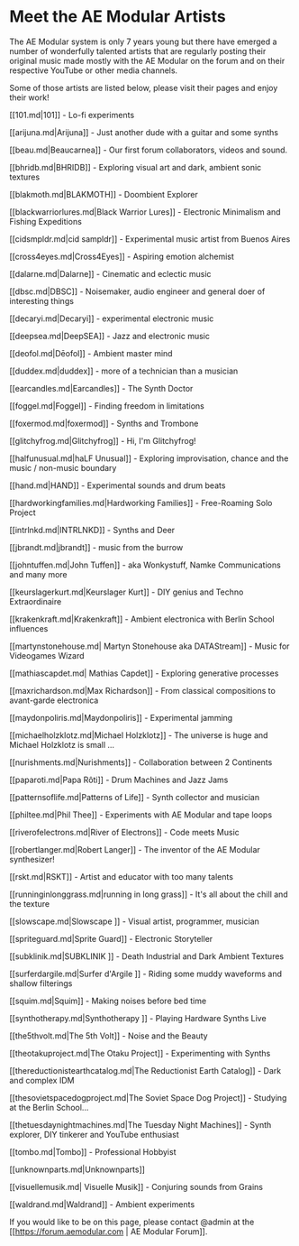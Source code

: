 # Meet the AE Modular Artists

The AE Modular system is only 7 years young but there have emerged a number of wonderfully talented artists that are regularly posting their original music made mostly with the AE Modular on the forum and on their respective YouTube or other media channels. 

Some of those artists are listed below, please visit their pages and enjoy their work!

[[101.md|101]] - Lo-fi experiments

[[arijuna.md|Arijuna]] - Just another dude with a guitar and some synths

[[beau.md|Beaucarnea]] - Our first forum collaborators, videos and sound.

[[bhridb.md|BHRIDB]] - Exploring visual art and dark, ambient sonic textures

[[blakmoth.md|BLAKMOTH]] - Doombient Explorer

[[blackwarriorlures.md|Black Warrior Lures]] - Electronic Minimalism and Fishing Expeditions

[[cidsmpldr.md|cid sampldr]] - Experimental music artist from Buenos Aires

[[cross4eyes.md|Cross4Eyes]] - Aspiring emotion alchemist

[[dalarne.md|Dalarne]] - Cinematic and eclectic music

[[dbsc.md|DBSC]] - Noisemaker, audio engineer and general doer of interesting things

[[decaryi.md|Decaryi]] - experimental electronic music

[[deepsea.md|DeepSEA]] - Jazz and electronic music

[[deofol.md|Dēofol]] - Ambient master mind

[[duddex.md|duddex]] - more of a technician than a musician

[[earcandles.md|Earcandles]] - The Synth Doctor

[[foggel.md|Foggel]] - Finding freedom in limitations

[[foxermod.md|foxermod]] - Synths and Trombone

[[glitchyfrog.md|Glitchyfrog]] - Hi, I'm Glitchyfrog!

[[halfunusual.md|haLF Unusual]] - Exploring improvisation, chance and the music / non-music boundary

[[hand.md|HAND]] - Experimental sounds and drum beats

[[hardworkingfamilies.md|Hardworking Families]] - Free-Roaming Solo Project

[[intrlnkd.md|INTRLNKD]] - Synths and Deer

[[jbrandt.md|jbrandt]] - music from the burrow

[[johntuffen.md|John Tuffen]] - aka Wonkystuff, Namke Communications and many more

[[keurslagerkurt.md|Keurslager Kurt]] - DIY genius and Techno Extraordinaire

[[krakenkraft.md|Krakenkraft]] - Ambient electronica with Berlin School influences

[[martynstonehouse.md| Martyn Stonehouse aka DATAStream]] - Music for Videogames Wizard

[[mathiascapdet.md| Mathias Capdet]] - Exploring generative processes

[[maxrichardson.md|Max Richardson]] - From classical compositions to avant-garde electronica

[[maydonpoliris.md|Maydonpoliris]] - Experimental jamming

[[michaelholzklotz.md|Michael Holzklotz]] - The universe is huge and Michael Holzklotz is small ...

[[nurishments.md|Nurishments]] - Collaboration between 2 Continents

[[paparoti.md|Papa Rôti]] - Drum Machines and Jazz Jams

[[patternsoflife.md|Patterns of Life]] - Synth collector and musician

[[philtee.md|Phil Thee]] - Experiments with AE Modular and tape loops

[[riverofelectrons.md|River of Electrons]] - Code meets Music

[[robertlanger.md|Robert Langer]] - The inventor of the AE Modular synthesizer!

[[rskt.md|RSKT]] - Artist and educator with too many talents

[[runninginlonggrass.md|running in long grass]] - It's all about the chill and the texture

[[slowscape.md|Slowscape ]] - Visual artist, programmer, musician

[[spriteguard.md|Sprite Guard]] - Electronic Storyteller

[[subklinik.md|SUBKLINIK ]] - Death Industrial and Dark Ambient Textures

[[surferdargile.md|Surfer d'Argile ]] -  Riding some muddy waveforms and shallow filterings

[[squim.md|Squim]] - Making noises before bed time

[[synthotherapy.md|Synthotherapy ]] - Playing Hardware Synths Live

[[the5thvolt.md|The 5th Volt]] - Noise and the Beauty

[[theotakuproject.md|The Otaku Project]] - Experimenting with Synths

[[thereductionistearthcatalog.md|The Reductionist Earth Catalog]] - Dark and complex IDM

[[thesovietspacedogproject.md|The Soviet Space Dog Project]] - Studying at the Berlin School…

[[thetuesdaynightmachines.md|The Tuesday Night Machines]] - Synth explorer, DIY tinkerer and YouTube enthusiast

[[tombo.md|Tombo]] - Professional Hobbyist

[[unknownparts.md|Unknownparts]]

[[visuellemusik.md| Visuelle Musik]] - Conjuring sounds from Grains

[[waldrand.md|Waldrand]] - Ambient experiments


If you would like to be on this page, please contact @admin at the [[https://forum.aemodular.com | AE Modular Forum]].